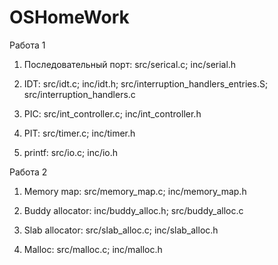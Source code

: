 # OSHomeWork

Работа 1

1. Последовательный порт: src/serical.c; inc/serial.h

2. IDT: src/idt.c; inc/idt.h; src/interruption_handlers_entries.S; src/interruption_handlers.c

3. PIC: src/int_controller.c; inc/int_controller.h

4. PIT: src/timer.c; inc/timer.h

5. printf: src/io.c; inc/io.h

Работа 2

1. Memory map: src/memory_map.c; inc/memory_map.h

2. Buddy allocator: inc/buddy_alloc.h; src/buddy_alloc.c

3. Slab allocator: src/slab_alloc.c; inc/slab_alloc.h

4. Malloc: src/malloc.c; inc/malloc.h
